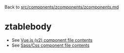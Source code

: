 Back to [src/components/zcomponents/zcomponents.md](../zcomponents.md)

# ztablebody

 - See [Vue.js (v2) component file contents](./ztablebody.vue)
 - See [Sass/Css component file contents](./ztablebody.scss)
